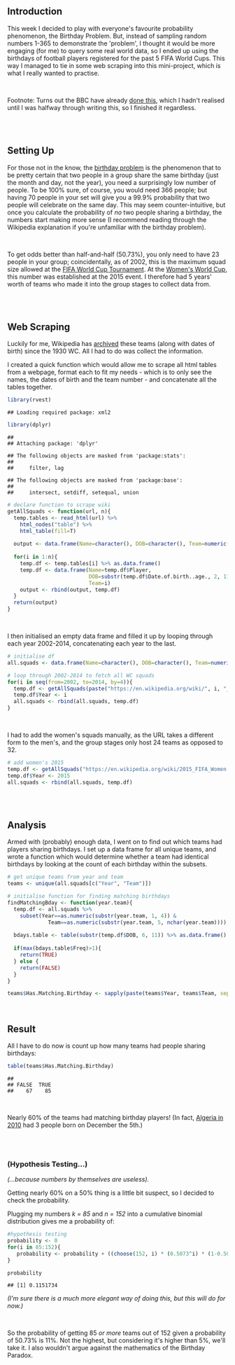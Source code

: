 Introduction
------------

This week I decided to play with everyone's favourite probability phenomenon, the Birthday Problem. But, instead of sampling random numbers 1-365 to demonstrate the 'problem', I thought it would be more engaging (for me) to query some real world data, so I ended up using the birthdays of football players registered for the past 5 FIFA World Cups. This way I managed to tie in some web scraping into this mini-project, which is what I really wanted to practise.

<br>

Footnote: Turns out the BBC have already [done this](http://www.bbc.co.uk/news/magazine-27835311), which I hadn't realised until I was halfway through writing this, so I finished it regardless.

<br> <br>

Setting Up
----------

For those not in the know, the [birthday problem](https://en.wikipedia.org/wiki/Birthday_problem) is the phenomenon that to be pretty certain that two people in a group share the same birthday (just the month and day, not the year), you need a surprisingly low number of people. To be 100% sure, of course, you would need 366 people; but having 70 people in your set will give you a 99.9% probability that two people will celebrate on the same day. This may seem counter-intuitive, but once you calculate the probability of *no* two people sharing a birthday, the numbers start making more sense (I recommend reading through the Wikipedia explanation if you're unfamiliar with the birthday problem).

<br>

To get odds better than half-and-half (50.73%), you only need to have 23 people in your group; coincidentally, as of 2002, this is the maximum squad size allowed at the [FIFA World Cup Tournament](https://en.wikipedia.org/wiki/FIFA_World_Cup). At the [Women's World Cup](https://en.wikipedia.org/wiki/FIFA_Women%27s_World_Cup), this number was established at the 2015 event. I therefore had 5 years' worth of teams who made it into the group stages to collect data from.

<br> <br>

Web Scraping
------------

Luckily for me, Wikipedia has [archived](https://en.wikipedia.org/wiki/Category:FIFA_World_Cup_squads) these teams (along with dates of birth) since the 1930 WC. All I had to do was collect the information.

I created a quick function which would allow me to scrape all html tables from a webpage, format each to fit my needs - which is to only see the names, the dates of birth and the team number - and concatenate all the tables together.

``` r
library(rvest)
```

    ## Loading required package: xml2

``` r
library(dplyr)
```

    ## 
    ## Attaching package: 'dplyr'

    ## The following objects are masked from 'package:stats':
    ## 
    ##     filter, lag

    ## The following objects are masked from 'package:base':
    ## 
    ##     intersect, setdiff, setequal, union

``` r
# declare function to scrape wiki
getAllSquads <- function(url, n){
  temp.tables <- read_html(url) %>%
    html_nodes("table") %>%
    html_table(fill=T)
  
  output <- data.frame(Name=character(), DOB=character(), Team=numeric())
  
  for(i in 1:n){
    temp.df <- temp.tables[i] %>% as.data.frame()
    temp.df <- data.frame(Name=temp.df$Player,
                          DOB=substr(temp.df$Date.of.birth..age., 2, 11),
                          Team=i)
    output <- rbind(output, temp.df)
  }
  return(output)
}
```

<br>

I then initialised an empty data frame and filled it up by looping through each year 2002-2014, concatenating each year to the last.

``` r
# initialise df
all.squads <- data.frame(Name=character(), DOB=character(), Team=numeric(), Year=numeric())

# loop through 2002-2014 to fetch all WC squads
for(i in seq(from=2002, to=2014, by=4)){
  temp.df <- getAllSquads(paste("https://en.wikipedia.org/wiki/", i, "_FIFA_World_Cup_squads", sep=""), n=32)
  temp.df$Year <- i
  all.squads <- rbind(all.squads, temp.df)
}
```

<br>

I had to add the women's squads manually, as the URL takes a different form to the men's, and the group stages only host 24 teams as opposed to 32.

``` r
# add women's 2015
temp.df <- getAllSquads("https://en.wikipedia.org/wiki/2015_FIFA_Women's_World_Cup_squads", n=24)
temp.df$Year <- 2015
all.squads <- rbind(all.squads, temp.df)
```

<br> <br>

Analysis
--------

Armed with (probably) enough data, I went on to find out which teams had players sharing birthdays. I set up a data frame for all unique teams, and wrote a function which would determine whether a team had identical birthdays by looking at the count of each birthday within the subsets.

``` r
# get unique teams from year and team
teams <- unique(all.squads[c("Year", "Team")])

# initialise function for finding matching birthdays
findMatchingBday <- function(year.team){
  temp.df <- all.squads %>%
    subset(Year==as.numeric(substr(year.team, 1, 4)) & 
             Team==as.numeric(substr(year.team, 5, nchar(year.team))))
  
  bdays.table <- table(substr(temp.df$DOB, 6, 11)) %>% as.data.frame()
  
  if(max(bdays.table$Freq)>1){
    return(TRUE)
  } else {
    return(FALSE)
  }
}

teams$Has.Matching.Birthday <- sapply(paste(teams$Year, teams$Team, sep=""), findMatchingBday)
```

<br>

Result
------

All I have to do now is count up how many teams had people sharing birthdays:

``` r
table(teams$Has.Matching.Birthday)
```

    ## 
    ## FALSE  TRUE 
    ##    67    85

<br>

Nearly 60% of the teams had matching birthday players! (In fact, [Algeria in 2010](https://en.wikipedia.org/wiki/2010_FIFA_World_Cup_squads#Algeria) had 3 people born on December the 5th.)

<br> <br>

### (Hypothesis Testing...)

*(...because numbers by themselves are useless).*

Getting nearly 60% on a 50% thing is a little bit suspect, so I decided to check the probability.

Plugging my numbers *k = 85* and *n = 152* into a cumulative binomial distribution gives me a probability of:

``` r
#hypothesis testing
probability <- 0
for(i in 85:152){
   probability <- probability + ((choose(152, i) * (0.5073^i) * (1-0.5073)^(152-i)))
}

probability
```

    ## [1] 0.1151734

*(I'm sure there is a much more elegant way of doing this, but this will do for now.)*

<br>

So the probability of getting 85 *or more* teams out of 152 given a probability of 50.73% is 11%. Not the highest, but considering it's higher than 5%, we'll take it. I also wouldn't argue against the mathematics of the Birthday Paradox.
